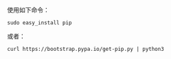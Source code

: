 <!--
 * @Author: 27
 * @LastEditors: 27
 * @Date: 2020-04-10 11:57:23
 * @LastEditTime: 2020-04-10 12:13:16
 * @FilePath: /self-article/content/技术杂篇/python相关/mac安装pip.md
 * @description: type some description
 -->
使用如下命令：
```
sudo easy_install pip
```

或者：
```
curl https://bootstrap.pypa.io/get-pip.py | python3
```